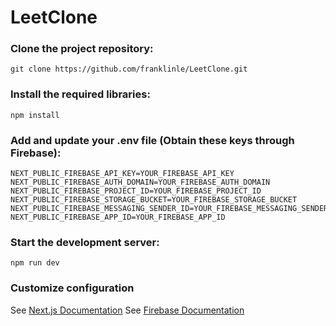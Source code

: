 # LeetClone

### Clone the project repository:

```
git clone https://github.com/franklinle/LeetClone.git
```

### Install the required libraries:

```
npm install
```

### Add and update your .env file (Obtain these keys through Firebase):

```
NEXT_PUBLIC_FIREBASE_API_KEY=YOUR_FIREBASE_API_KEY
NEXT_PUBLIC_FIREBASE_AUTH_DOMAIN=YOUR_FIREBASE_AUTH_DOMAIN
NEXT_PUBLIC_FIREBASE_PROJECT_ID=YOUR_FIREBASE_PROJECT_ID
NEXT_PUBLIC_FIREBASE_STORAGE_BUCKET=YOUR_FIREBASE_STORAGE_BUCKET
NEXT_PUBLIC_FIREBASE_MESSAGING_SENDER_ID=YOUR_FIREBASE_MESSAGING_SENDER_ID
NEXT_PUBLIC_FIREBASE_APP_ID=YOUR_FIREBASE_APP_ID
```

### Start the development server:

```
npm run dev
```

### Customize configuration

See [Next.js Documentation](https://nextjs.org/docs)
See [Firebase Documentation](https://firebase.google.com/docs/hosting/frameworks/nextjs)
